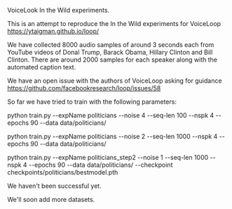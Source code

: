 VoiceLook In the Wild experiments.

This is an attempt to reproduce the In the Wild experiments for VoiceLoop https://ytaigman.github.io/loop/

We have collected 8000 audio samples of around 3 seconds each from YouTube videos of Donal Trump, Barack Obama, Hillary Clinton and Bill Clinton. There are around 2000 samples for each speaker along with the automated caption text.

We have an open issue with the authors of VoiceLoop asking for guidance https://github.com/facebookresearch/loop/issues/58

So far we have tried to train with the following parameters:

python train.py --expName politicians --noise 4 --seq-len 100 --nspk 4 --epochs 90 --data data/politicians/

python train.py --expName politicians --noise 2 --seq-len 1000 --nspk 4 --epochs 90 --data data/politicians/

python train.py --expName politicians_step2 --noise 1 --seq-len 1000 --nspk 4 --epochs 90 --data data/politicians/ --checkpoint checkpoints/politicians/bestmodel.pth

We haven't been successful yet.

We'll soon add more datasets.
